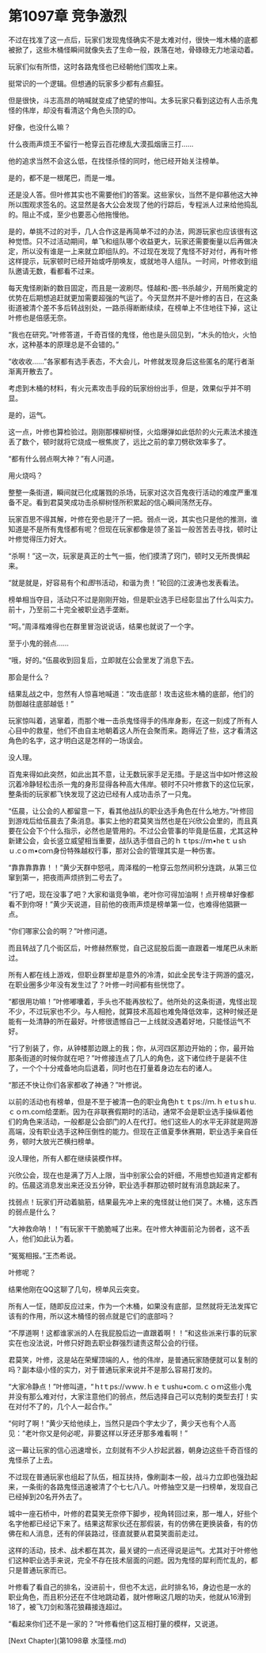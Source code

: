 # 第1097章 竞争激烈

不过在找准了这一点后，玩家们发现鬼怪确实不是太难对付，很快一堆木桶的底都被掀了，这些木桶怪瞬间就像失去了生命一般，跌落在地，骨碌碌无力地滚动着。

玩家们似有所悟，这时各路鬼怪也已经朝他们围攻上来。

挺常识的一个逻辑。但想通的玩家多少都有点癫狂。

但是很快，斗志高昂的呐喊就变成了绝望的惨叫。太多玩家只看到这边有人击杀鬼怪的伟岸，却没有看清这个角色头顶的ID。

好像，也没什么嘛？

什么夜雨声烦王不留行一枪穿云百花缭乱大漠孤烟唐三打……

他的追求当然不会这么低，在找怪杀怪的同时，他已经开始关注榜单。

是的，都不是一根尾巴，而是一堆。

还是没人答。但叶修其实也不需要他们的答案。这些家伙，当然不是仰慕他这大神所以围观求签名的。这显然是各大公会发现了他的行踪后，专程派人过来给他捣乱的。阻止不成，至少也要恶心他拖慢他。

是的，单挑不过的对手，几人合作这是再简单不过的办法，网游玩家也应该很有这种觉悟。只不过活动期间，单飞和组队哪个收益更大，玩家还需要衡量以后再做决定，所以没有谁是一上来就立即组队的。不过现在发现了鬼怪不好对付，再有叶修这样提示，玩家顿时已经开始或呼朋唤友，或就地寻人组队。一时间，叶修收到组队邀请无数，看都看不过来。

每天鬼怪刷新的数目固定，而且是一波刷尽。怪越和-图-书杀越少，开局所奠定的优势在后期想追赶就更加需要超强的气运了。今天显然并不是叶修的吉日，在这条街道被清个差不多后转战别处，一路杀得断断续续，在榜单上不住地往下掉，这让叶修也是倍感无奈。

“我也在研究。”叶修答道，千奇百怪的鬼怪，他也是头回见到，“木头的怕火，火怕水，这种基本的原理总是不会错的。”

“收收收……”各家都有选手表态，不大会儿，叶修就发现身后这些匿名的尾行者渐渐离开散去了。

考虑到木桶的材料，有火元素攻击手段的玩家纷纷出手，但是，效果似乎并不明显。

是的，运气。

这一点，叶修也算检验过。刚刚那棵柳树怪，火焰爆弹如此低阶的火元素法术接连丢了数个，顿时就将它烧成一根焦炭了，远比之前的拿刀劈砍效率多了。

“都有什么弱点啊大神？”有人问道。

用火烧吗？

整整一条街道，瞬间就已化成屠戮的杀场，玩家对这次百鬼夜行活动的难度严重准备不足。看到君莫笑成功击杀柳树怪所积累起的信心瞬间荡然无存。

玩家百思不得其解，叶修在旁也是汗了一把。弱点一说，其实也只是他的推测，谁知道是不是所有鬼怪都有呢？但现在玩家都像是领了圣旨一般苦苦去寻找，顿时让叶修觉得压力好大。

“杀啊！”这一次，玩家是真正的士气一振，他们摸清了窍门，顿时又无所畏惧起来。

“就是就是，好容易有个和*图*书活动，和谐为贵！”轮回的江波涛也发表看法。

榜单相当夺目，活动只不过是刚刚开始，但是职业选手已经彰显出了什么叫实力。前十，乃至前二十完全被职业选手垄断。

“呵。”周泽楷难得也在群里冒泡说说话，结果也就说了一个字。

至于小鬼的弱点……

“哦，好的。”伍晨收到回复后，立即就在公会里发了消息下去。

那会是什么？

结果乱战之中，忽然有人惊喜地喊道：“攻击底部！攻击这些木桶的底部，他们的防御越往底部越低！”

玩家惊叫着，逃窜着，而那个唯一击杀鬼怪得手的伟岸身影，在这一刻成了所有人心目中的救星，他们不由自主地朝着这人所在会聚而来。跑得近了些，这才看清这角色的名字，这才明白这是怎样的一场误会。

没人理。

百鬼来得如此突然，如此出其不意，让无数玩家手足无措。于是这当中如叶修这般沉着冷静轻松击杀一鬼的身形显得各种高大伟岸。顿时不只叶修救下的这位玩家，整条街的玩家都飞快发现了这边已经有人成功击杀了一只鬼。

“伍晨，让公会的人都留意一下，看其他战队的职业选手角色在什么地方。”叶修回到游戏后给伍晨去了条消息。事实上他的君莫笑当然也是在兴欣公会里的，而且真要在公会下个什么指示，必然也是管用的。不过公会管事的毕竟是伍晨，尤其这种新建公会，会长竖立威望相当重要，战队选手借自己的ｈｔtps://ｍ•heｔｕshｕ.cｏm•coｍ身份特殊越权行事，那对公会的管理其实是一种伤害。

“靠靠靠靠靠！！”黄少天群中怒吼，周泽楷的一枪穿云忽然间积分连跳，从第三位窜到第一，把夜雨声烦挤到二号去了。

“行了吧，现在没事了吧？大家和谐竞争嘛，老叶你可得加油啊！点开榜单好像都看不到你呀！”黄少天说道，目前他的夜雨声烦是榜单第一位，也难得他猖獗一点。

“你们哪家公会的啊？”叶修问道。

而且转战了几个街区后，叶修赫然察觉，自己这屁股后面一直跟着一堆尾巴从未断过。

所有人都在线上游戏，但职业群里却是意外的冷清，如此全民专注于网游的盛况，在职业圈多少年没有发生过了？叶修一时间都有些恍惚了。

“都很用功嘛！”叶修嘟囔着，手头也不能再放松了。他所处的这条街道，鬼怪出现不少，不过玩家也不少。与人相抢，就算技术高超也难免降低效率，这种时候还是能有一处清静的所在最好。叶修很遗憾自己一上线就没遇着好地，只能怪运气不好。

“行了别装了，你，从钟楼那边跟上的我；你，从河四区那边开始的；你，最开始那条街道的时候你就在吧？”叶修接连点了几人的角色，这下诸位终于是装不住了，一个个十分戒备地向后退着，同时也在打量着身边左右的诸人。

“那还不快让你们各家都收了神通？”叶修说。

以前的活动也有榜单，但是不至于被清一色的职业角色hｔｔps://ｍ.ｈｅtｕsｈu.ｃｏｍ.com给垄断。因为在非联赛假期时的活动，通常不会是职业选手操纵着他们的角色来活动，一般都是公会部门的人在代打。他们这些人的水平无非就是网游高端，没有职业选手这种压倒性的能力。但现在正值夏季休赛期，职业选手亲自任务，顿时大放光芒横扫榜单。

没人理他，所有人都在继续装模作样。

兴欣公会，现在也是满了万人上限，当中别家公会的奸细，不用想也知道肯定都有的。伍晨这消息发出来还没五分钟，职业选手群那边顿时就有消息跳起来了。

找弱点！玩家们开动着脑筋，结果最先冲上来的鬼怪就让他们哭了。木桶，这东西的弱点是什么？

“大神救命呐！！”有玩家干干脆脆喊了出来。在叶修大神面前沦为弱者，这不丢人，他们如此认为着。

“冤冤相报。”王杰希说。

叶修呢？

结果他刚在QQ这聊了几句，榜单风云突变。

所有人一怔，随即反应过来，作为一个木桶，如果没有底部，显然就将无法发挥它该有的作用，所以这木桶怪的弱点就是它们的底部吗？

“不厚道啊！这都谁家派的人在我屁股后边一直跟着啊！！”和这些派来行事的玩家实在也没法说，叶修只好跑去职业群强烈谴责这帮公会的行径。

君莫笑，叶修，这是站在荣耀顶端的人，他的伟岸，是普通玩家随便就可以复制的吗？副本级小怪的实力，对于普通玩家来说并不是那么容易打发的。

“大家冷静点！”叶修叫道，“ｈtｔps://ｗwｗ.ｈｅｔushu•com.ｃｏｍ这些小鬼并没有那么难对付，大家注意他们的弱点，然后选择自己可以克制的类型去打！实在对付不了的，几个人一起合作。”

“何时了啊！”黄少天给他续上，当然只是四个字太少了，黄少天也有个人高见：“老叶你又是何必呢，非要这样以牙还牙那多难看啊！”

这一幕让玩家的信心迅速增长，立刻就有不少人抄起武器，朝身边这些千奇百怪的鬼怪杀了上去。

不过现在普通玩家也组起了队伍，相互扶持，像刷副本一般，战斗力立即也强劲起来，一条街的各路鬼怪迅速被清了个七七八八。叶修抽空又是一扫榜单，发现自己已经掉到20名开外去了。

城中一座石桥中，叶修的君莫笑无奈停下脚步，视角转回过来，那一堆人，好些个名字他都已经记下来了。结果这帮家伙还在那假装，有的仿佛在更换装备，有的仿佛在和人消息，还有的佯装路过，径直就要从君莫笑面前走过。

这样的活动，技术、战术都在其次，最关键的一点还得说是运气。尤其对于叶修他们这种职业选手来说，完全不存在技术层面的问题。因为鬼怪的犀利而忙乱的，都只是普通玩家而已。

叶修看了看自己的排名，没进前十，但也不太远，此时排名16，身边也是一水的职业角色，而且积分还在不住地跳动着，就叶修瞅这几眼的功夫，他就从16滑到18了，被飞刀剑和落花狼藉接连超过。

“看起来你们还不是一家的？”叶修看他们这互相打量的模样，又说道。



[Next Chapter](第1098章 水藻怪.md)